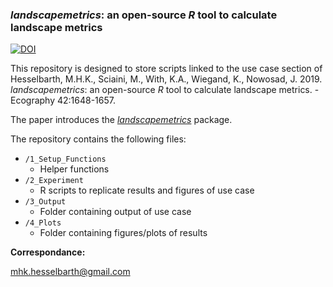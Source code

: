 ### *landscapemetrics*: an open-source *R* tool to calculate landscape metrics

[![DOI](https://zenodo.org/badge/DOI/10.5281/zenodo.2597976.svg)](https://doi.org/10.5281/zenodo.2597976)

This repository is designed to store scripts linked to the use case section of Hesselbarth, M.H.K., Sciaini, M., With, K.A., Wiegand, K., Nowosad, J. 2019. *landscapemetrics*: an open-source *R* tool to calculate landscape metrics. - Ecography 42:1648-1657.

The paper introduces the [*landscapemetrics*](https://github.com/r-spatialecology/landscapemetrics) package.

The repository contains the following files:
- `/1_Setup_Functions`
  - Helper functions
- `/2_Experiment`
  - R scripts to replicate results and figures of use case 
- `/3_Output`
  - Folder containing output of use case
- `/4_Plots`
  - Folder containing figures/plots of results

**Correspondance:**

mhk.hesselbarth@gmail.com
